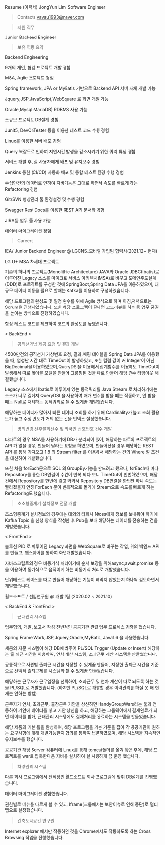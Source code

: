Resume (이력서)
JongYun Lim, Software Engineer 

 
 

> Contacts 
vavau1993@naver.com 

> 지원 직무  

Junior Backend Engineer  

 

> 보유 역량 요약 

Backend Engineering 

9개의 개인, 협업 프로젝트 개발 경험 

MSA, Agile 프로젝트 경험 

Spring framework, JPA or MyBatis  기반으로  Backend API 서버 자체 개발 가능 

Jquery,JSP,JavaScript,WebSquare 로 화면 개발 가능 

Oracle,Mysql(MariaDB) RDBMS 사용 가능 

소규모 프로젝트 DB설계 경험. 

Junit5, DevOnTester 등을 이용한 테스트 코드 수행 경험 

Linux를 이용한 서버 배포 경험 

Query 복잡도로 인하여 지연시간 발생을 감소시키기 위한 쿼리 튜닝 경험 

서비스 개발 후, 실 사용자에게 배포 및 유지보수 경험 

Jenkins 통한 (CI/CD) 자동화 배포 및 통합 테스트 환경 수행 경험 

수십만건의 데이터로 인하여 자바기능은 그대로 하면서 속도를 빠르게 하는 Refactoring 경험 

Git/SVN 형상관리 툴 환경설정 및 수행 경험 

Swagger Rest Docs를 이용한 REST API 문서화 경험 

JIRA등 업무 툴 사용 가능 

데이터 마이그레이션 경험 
 
 

 

 

 

>Careers  

 
 

IEA/ Junior Backend Engineer @ LGCNS_모바일 가입팀 협력사(2021.12~ 현재) 

LG U+ MSA 차세대 프로젝트 

기존의 하나의 프로젝트(Monolithic Architecture)  JAVA와 Oracle JDBC(Ibatis)로 이루어진 Legacy 소스를  마이크로 서비스 아키텍처(MSA)로 바꾸고 도메인주도설계(DDD)로 프로젝트를 구성한 것에 SpringBoot,Spring Data JPA를 이용하였으며, 대규모 데이터 이동을 필요로 할때는 Kafka를 이용하여 구성하였습니다.   

해당 프로그램의 완성도 및 일정 완수를 위해 Agile 방식으로 하며 아침,저녁으로는  Scrum을 진행하였습니다. 또한 해당 프로그램이 끝나면 코드리뷰를 하는 등 업무 품질을 높이는 방식으로 진행하였습니다. 

항상 테스트 코드를 체크하여 코드의 완성도를 높였습니다. 

      

< BackEnd > 

> 공직선거법 제공 요청 및 결과 개발 

4500만건의 공직선거 가상번호 요청, 결과,매핑 테이블을 Spring Data JPA를 이용했을 때, 엄청난 시간 대로 TimeOut 이 발생하였고, 또한 컬럼 값이 커 Integer이 아닌 BigDecimal을 이용하였으며,QueryDSl을 이용해서 집계함수를 이용해도 TimeOut이 발생해서  따로 테이블 모델을 만들어 그룹핑된 것을 따로 만들어 해당 건수 타임아웃 해결했습니다. 

Legacy 소스에서 Ibatis로 이루어져 있는 동적쿼리를   Java Stream 로 처리하기에는 소스가 너무 길어져 QueryDSL을 사용하여 매개 변수를 받을 떄는 작동하고, 안 받을 때는 Null로 처리하는 동적쿼리로 쓸 수 있게끔 개발했습니다. 

해당하는 데이터가 많아서  빠른 데이터 조회를 하기 위해 Cardinality가 높고 조회 활용도가 높고 수정 빈도가 거의 없는 것을  인덱스 설정했습니다. 

> 명의변경 선후불회선수 및 외국인 선호번호 건수 개발 

 타파트의 경우 MSA를 사용하기에 DB가 분리되어 있어, 해당하는 파트의 프로젝트의 API 가 없을 경우, 만들어 달라는 요청을 하였으며,  만들어졌을 경우 해당하는 REST API 를 통해 가져오고 1.8 의 Stream filter 를 이용해서 해당하는 건의 Where 절 조건을 대신하여 개발했습니다. 

또한 처음 forEach문으로 SQL 의 GroupBy기능을 만드려고 했으나, forEach때 마다 Repository를 통한 DB연결이 수없이 반복 되다 보니 TimeOut이 빈번하였으며, 해당 건에서 Repository를 한번에 갖고 와와서 Repository DB연결을 한번만 하니 속도는 빨라졌을지 언정 ForEach 문이 반복적으로 돌기에 Stream으로 속도를 빠르게 하는 Refactoring도 했습니다. 

>  초소형중계기 설치정보 전달 개발 

초소형중계기 설치정보의 경우에는 대외의 타회사 Ntoss에게 정보를 보내줘야 하기에 Kafka Topic 을 신청 양식을 작성한 후 Pub을 보내 해당하는 데이터를 전송하는 건을 개발했습니다. 

< FrontEnd > 

솔루션 PID 로 이루어진 Legacy 화면을 WebSquare로 바꾸는 작업, 위의 백엔드 API를 만들고, 웹스퀘어를 통하여 화면개발했습니다. 

자바스크립트의 경우 비동기식 처리이기에 순서 보장을 위해async,await,promise 등을 이용하여 동기식으로 움직이게 하는 비동기식 처리로 개발했습니다. 

단위테스트 케이스를 따로 만들어 해당하는 기능이 빼먹지 않았는지 하나씩 검토하면서 개발했습니다. 
 

월드소프트 /  선임연구원 @ 개발 1팀 (2020.02 ~ 2021.10) 

< BackEnd & FrontEnd > 

> 근태관리 시스템 

업무협의, 개발, 보고서 작성 전반적인 공공기관 관련 업무 프로세스 경험을 했습니다. 

Spring Frame Work,JSP,Jquery,Oracle,MyBatis, Java1.6 을 사용했습니다. 

세콤의 지문 시스템이 해당 DB에 쏴주어 PL/SQL Trigger (Update or Insert) 해당하는 출 퇴근 시간을 이용하여, 연차 계산 시스템, 초과근무 계산 시스템을 만들었습니다. 

공통적으로 사원별 출퇴근 시간을 지정할 수 있게끔 만들어, 지정한 출퇴근 시간을 기준으로 선택적 출퇴근제를 시스템화 할 수 있게끔 만들었습니다. 

해당하는 근무자가 근무일정을 선택하여, 초과근무 및 연차 계산이 따로 되도록 하는 것을 PL/SQL로 개발했습니다. (하지만 PL/SQL로 개발할 경우 이력관리를 하질 못 해 현재는 안하는 방법) 

근무자가 연차, 초과근무, 출장근무 기안을 상신하면 HandyGroupWare라는 툴과 연동하여 기안에 데이터를 넣고 기안 상신을 하고, 해당하는 그룹웨어에서 결재완료가 되면 데이터를 받아, 근태관리 시스템에도 결재처리를 완료하는 시스템을 만들었습니다. 

해당 제품의 기본 틀을 완성하여, 해당 프로그램을 기본 기준을 잡아 각 공공기관이 원하는 요구사항에 대해 개발가능한지 협의를 통하여 납품하였으며, 해당 시스템을 지속적인 유지보수를 했습니다. 

공공기관 해당 Server 컴퓨터에 Linux를 통해 tomcat폴더를 옮겨 놓은 후에, 해당 프로젝트를 war로 압축한다음 자바를 설치하여 실 사용하게 끔 운영 했습니다. 

 

>차량관리 시스템 

다른 회사 프로그램에서 전직장인 월드소프트 회사 프로그램에 맞춰 DB설계를 진행했습니다. 

데이터 마이그레이션 경험했습니다. 

권한별로 메뉴를 다르게 볼 수 있고, Iframe(크롬에서는 보안이슈로 인해 중단)로 멀티탭으로 설정했습니다. 

>건축도시공간 연구원 

Internet explorer 에서만 작동하던 것을 Chrome에서도  작동하도록 하는 Cross Browsing 작업을 진행했습니다. 
